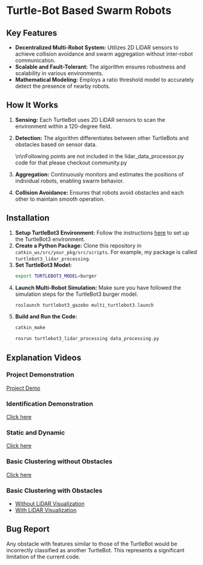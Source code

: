 # Turtle-Bot Based Swarm Robots

## Key Features
- **Decentralized Multi-Robot System:** Utilizes 2D LiDAR sensors to achieve collision avoidance and swarm aggregation without inter-robot communication.
- **Scalable and Fault-Tolerant:** The algorithm ensures robustness and scalability in various environments.
- **Mathematical Modeling:** Employs a ratio threshold model to accurately detect the presence of nearby robots.

## How It Works
1. **Sensing:** Each TurtleBot uses 2D LiDAR sensors to scan the environment within a 120-degree field.
2. **Detection:** The algorithm differentiates between other TurtleBots and obstacles based on sensor data.
   

   \n\nFollowing points are not included in the lidar_data_processor.py code for that please checkout community.py
4. **Aggregation:** Continuously monitors and estimates the positions of individual robots, enabling swarm behavior.
5. **Collision Avoidance:** Ensures that robots avoid obstacles and each other to maintain smooth operation.

## Installation
1. **Setup TurtleBot3 Environment:** Follow the instructions [here](https://emanual.robotis.com/docs/en/platform/turtlebot3/quick-start/#pc-setup) to set up the TurtleBot3 environment.
2. **Create a Python Package:** Clone this repository in `catkin_ws/src/your_pkg/src/scripts`. For example, my package is called `turtlebot3_lidar_processing`.
3. **Set TurtleBot3 Model:**
    ```bash
    export TURTLEBOT3_MODEL=burger
    ```
4. **Launch Multi-Robot Simulation:** Make sure you have followed the simulation steps for the TurtleBot3 burger model.
    ```bash
    roslaunch turtlebot3_gazebo multi_turtlebot3.launch
    ```
5. **Build and Run the Code:**
    ```bash
    catkin_make
    ```
    ```bash
    rosrun turtlebot3_lidar_processing data_processing.py
    ```

## Explanation Videos
### Project Demonstration
[Project Demo](https://youtu.be/Zxg1iteGq_Y?si=wjVbnHYKQ7Kt8mHI)

### Identification Demonstration
[Click here](https://youtu.be/2JdhxI7-Lgw)

### Static and Dynamic
[Click here](https://youtu.be/9UPoltkLEds)

### Basic Clustering without Obstacles
[Click here](https://youtu.be/FyDi8gXWTsE)

### Basic Clustering with Obstacles
- [Without LiDAR Visualization](https://youtu.be/xLgDODAIH-8)
- [With LiDAR Visualization](https://youtu.be/H-vEGUo1Xfo)

## Bug Report
Any obstacle with features similar to those of the TurtleBot would be incorrectly classified as another TurtleBot. This represents a significant limitation of the current code.


